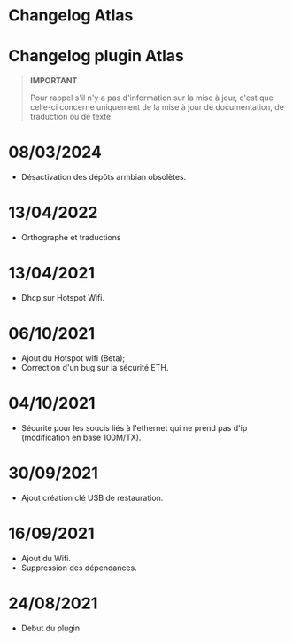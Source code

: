 # Changelog Atlas

# Changelog plugin Atlas

>**IMPORTANT**
>
>Pour rappel s'il n'y a pas d'information sur la mise à jour, c'est que celle-ci concerne uniquement de la mise à jour de documentation, de traduction ou de texte.

# 08/03/2024

- Désactivation des dépôts armbian obsolètes.

# 13/04/2022

- Orthographe et traductions

# 13/04/2021

- Dhcp sur Hotspot Wifi.

# 06/10/2021

- Ajout du Hotspot wifi (Beta);
- Correction d'un bug sur la sécurité ETH.

# 04/10/2021

- Sécurité pour les soucis liés à l'ethernet qui ne prend pas d'ip (modification en base 100M/TX).

# 30/09/2021

- Ajout création clé USB de restauration.

# 16/09/2021

- Ajout du Wifi.
- Suppression des dépendances.

# 24/08/2021

- Debut du plugin
